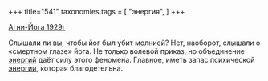 +++
title="541"
taxonomies.tags = [
 "энергия",
]
+++

[Агни-Йога 1929г](/agni/1929)

Слышали ли вы, чтобы йог был убит молнией? Нет, наоборот, слышали о «смертном глазе» йога. Не только волевой приказ, но объединение [энергий](/tags/энергия) даёт силу этого феномена. Главное, иметь запас психической [энергии](/tags/энергия), которая благодетельна.